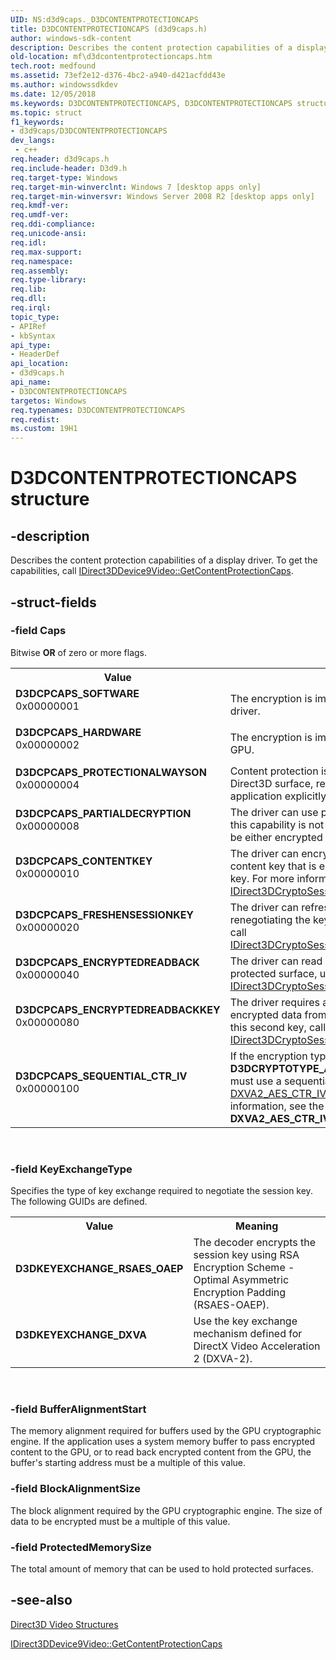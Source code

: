 ```yaml
---
UID: NS:d3d9caps._D3DCONTENTPROTECTIONCAPS
title: D3DCONTENTPROTECTIONCAPS (d3d9caps.h)
author: windows-sdk-content
description: Describes the content protection capabilities of a display driver.
old-location: mf\d3dcontentprotectioncaps.htm
tech.root: medfound
ms.assetid: 73ef2e12-d376-4bc2-a940-d421acfdd43e
ms.author: windowssdkdev
ms.date: 12/05/2018
ms.keywords: D3DCONTENTPROTECTIONCAPS, D3DCONTENTPROTECTIONCAPS structure [Media Foundation], D3DCPCAPS_CONTENTKEY, D3DCPCAPS_ENCRYPTEDREADBACK, D3DCPCAPS_ENCRYPTEDREADBACKKEY, D3DCPCAPS_FRESHENSESSIONKEY, D3DCPCAPS_HARDWARE, D3DCPCAPS_PARTIALDECRYPTION, D3DCPCAPS_PROTECTIONALWAYSON, D3DCPCAPS_SEQUENTIAL_CTR_IV, D3DCPCAPS_SOFTWARE, D3DKEYEXCHANGE_DXVA, D3DKEYEXCHANGE_RSAES_OAEP, d3d9caps/D3DCONTENTPROTECTIONCAPS, mf.d3dcontentprotectioncaps
ms.topic: struct
f1_keywords:
- d3d9caps/D3DCONTENTPROTECTIONCAPS
dev_langs:
 - c++
req.header: d3d9caps.h
req.include-header: D3d9.h
req.target-type: Windows
req.target-min-winverclnt: Windows 7 [desktop apps only]
req.target-min-winversvr: Windows Server 2008 R2 [desktop apps only]
req.kmdf-ver: 
req.umdf-ver: 
req.ddi-compliance: 
req.unicode-ansi: 
req.idl: 
req.max-support: 
req.namespace: 
req.assembly: 
req.type-library: 
req.lib: 
req.dll: 
req.irql: 
topic_type:
- APIRef
- kbSyntax
api_type:
- HeaderDef
api_location:
- d3d9caps.h
api_name:
- D3DCONTENTPROTECTIONCAPS
targetos: Windows
req.typenames: D3DCONTENTPROTECTIONCAPS
req.redist: 
ms.custom: 19H1
---
```


# D3DCONTENTPROTECTIONCAPS structure


## -description


Describes the content protection capabilities of a display driver. To get the capabilities, call <a href="https://docs.microsoft.com/windows/desktop/api/d3d9/nf-d3d9-idirect3ddevice9video-getcontentprotectioncaps">IDirect3DDevice9Video::GetContentProtectionCaps</a>.


## -struct-fields




### -field Caps

Bitwise <b>OR</b> of zero or more flags.

<table>
<tr>
<th>Value</th>
<th>Meaning</th>
</tr>
<tr>
<td width="40%"><a id="D3DCPCAPS_SOFTWARE"></a><a id="d3dcpcaps_software"></a><dl>
<dt><b>D3DCPCAPS_SOFTWARE</b></dt>
<dt>0x00000001</dt>
</dl>
</td>
<td width="60%">
The encryption is implemented in software by the driver. 

</td>
</tr>
<tr>
<td width="40%"><a id="D3DCPCAPS_HARDWARE"></a><a id="d3dcpcaps_hardware"></a><dl>
<dt><b>D3DCPCAPS_HARDWARE</b></dt>
<dt>0x00000002</dt>
</dl>
</td>
<td width="60%">
The encryption is implemented in hardware by the GPU.

</td>
</tr>
<tr>
<td width="40%"><a id="D3DCPCAPS_PROTECTIONALWAYSON"></a><a id="d3dcpcaps_protectionalwayson"></a><dl>
<dt><b>D3DCPCAPS_PROTECTIONALWAYSON</b></dt>
<dt>0x00000004</dt>
</dl>
</td>
<td width="60%">
Content protection is always applied to a protected Direct3D surface, regardless of whether the application explicitly enables content protection.

</td>
</tr>
<tr>
<td width="40%"><a id="D3DCPCAPS_PARTIALDECRYPTION"></a><a id="d3dcpcaps_partialdecryption"></a><dl>
<dt><b>D3DCPCAPS_PARTIALDECRYPTION</b></dt>
<dt>0x00000008</dt>
</dl>
</td>
<td width="60%">
The driver can use partially encrypted buffers. If this capability is not present, the entire buffer must be either encrypted or clear.

</td>
</tr>
<tr>
<td width="40%"><a id="D3DCPCAPS_CONTENTKEY"></a><a id="d3dcpcaps_contentkey"></a><dl>
<dt><b>D3DCPCAPS_CONTENTKEY</b></dt>
<dt>0x00000010</dt>
</dl>
</td>
<td width="60%">
The driver can encrypt data using a separate content key that is encrypted using the session key. For more information, see <a href="https://docs.microsoft.com/windows/desktop/api/d3d9/nf-d3d9-idirect3dcryptosession9-decryptionblt">IDirect3DCryptoSession9::DecryptionBlt</a>.

</td>
</tr>
<tr>
<td width="40%"><a id="D3DCPCAPS_FRESHENSESSIONKEY"></a><a id="d3dcpcaps_freshensessionkey"></a><dl>
<dt><b>D3DCPCAPS_FRESHENSESSIONKEY</b></dt>
<dt>0x00000020</dt>
</dl>
</td>
<td width="60%">
The driver can refresh the session key without renegotiating the key. To refresh the session key, call <a href="https://docs.microsoft.com/windows/desktop/api/d3d9/nf-d3d9-idirect3dcryptosession9-startsessionkeyrefresh">IDirect3DCryptoSession9::StartSessionKeyRefresh</a>.

</td>
</tr>
<tr>
<td width="40%"><a id="D3DCPCAPS_ENCRYPTEDREADBACK"></a><a id="d3dcpcaps_encryptedreadback"></a><dl>
<dt><b>D3DCPCAPS_ENCRYPTEDREADBACK</b></dt>
<dt>0x00000040</dt>
</dl>
</td>
<td width="60%">
The driver can read back encrypted data from a protected surface, using the <a href="https://docs.microsoft.com/windows/desktop/api/d3d9/nf-d3d9-idirect3dcryptosession9-encryptionblt">IDirect3DCryptoSession9::EncryptionBlt</a> method.

</td>
</tr>
<tr>
<td width="40%"><a id="D3DCPCAPS_ENCRYPTEDREADBACKKEY"></a><a id="d3dcpcaps_encryptedreadbackkey"></a><dl>
<dt><b>D3DCPCAPS_ENCRYPTEDREADBACKKEY</b></dt>
<dt>0x00000080</dt>
</dl>
</td>
<td width="60%">
The driver requires a separate key to read encrypted data from a protected surface. To get this second key, call <a href="https://docs.microsoft.com/windows/desktop/api/d3d9/nf-d3d9-idirect3dcryptosession9-getencryptionbltkey">IDirect3DCryptoSession9::GetEncryptionBltKey</a>. 

</td>
</tr>
<tr>
<td width="40%"><a id="D3DCPCAPS_SEQUENTIAL_CTR_IV"></a><a id="d3dcpcaps_sequential_ctr_iv"></a><dl>
<dt><b>D3DCPCAPS_SEQUENTIAL_CTR_IV</b></dt>
<dt>0x00000100</dt>
</dl>
</td>
<td width="60%">
If the encryption type is <b>D3DCRYPTOTYPE_AES128_CTR</b>, the application must use a sequential count in the <a href="https://docs.microsoft.com/windows/desktop/api/dxva2api/ns-dxva2api-dxva2_aes_ctr_iv">DXVA2_AES_CTR_IV</a>  structure. For more information, see the remarks for <b>DXVA2_AES_CTR_IV</b>.

</td>
</tr>
</table>
 


### -field KeyExchangeType

Specifies the type of key exchange required to negotiate the session key. The following GUIDs are defined.

<table>
<tr>
<th>Value</th>
<th>Meaning</th>
</tr>
<tr>
<td width="40%"><a id="D3DKEYEXCHANGE_RSAES_OAEP"></a><a id="d3dkeyexchange_rsaes_oaep"></a><dl>
<dt><b>D3DKEYEXCHANGE_RSAES_OAEP</b></dt>
</dl>
</td>
<td width="60%">
The decoder encrypts the session key using RSA Encryption Scheme - Optimal Asymmetric Encryption Padding (RSAES-OAEP).

</td>
</tr>
<tr>
<td width="40%"><a id="D3DKEYEXCHANGE_DXVA"></a><a id="d3dkeyexchange_dxva"></a><dl>
<dt><b>D3DKEYEXCHANGE_DXVA</b></dt>
</dl>
</td>
<td width="60%">
Use the key exchange mechanism defined for DirectX Video Acceleration 2 (DXVA-2). 

</td>
</tr>
</table>
 


### -field BufferAlignmentStart

The memory alignment required for buffers used by the GPU cryptographic engine. If the application uses a system memory buffer to pass encrypted content to the GPU, or to read back encrypted content from the GPU, the buffer's starting address must be a multiple of this value.


### -field BlockAlignmentSize

The block alignment required by the GPU cryptographic engine. The size of data to be encrypted must be a multiple of this value.


### -field ProtectedMemorySize

The total amount of memory that can be used to hold protected surfaces.


## -see-also




<a href="https://docs.microsoft.com/windows/desktop/medfound/direct3d-video-structures">Direct3D Video Structures</a>



<a href="https://docs.microsoft.com/windows/desktop/api/d3d9/nf-d3d9-idirect3ddevice9video-getcontentprotectioncaps">IDirect3DDevice9Video::GetContentProtectionCaps</a>
 

 

